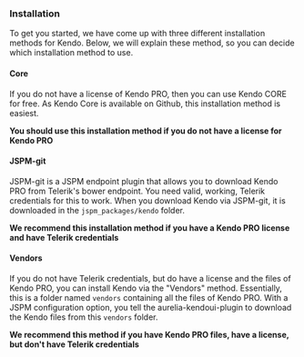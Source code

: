 ### Installation
To get you started, we have come up with three different installation methods for Kendo. Below, we will explain these method, so you can decide which installation method to use.

#### Core
If you do not have a license of Kendo PRO, then you can use Kendo CORE for free. As Kendo Core is available on Github, this installation method is easiest.

__You should use this installation method if you do not have a license for Kendo PRO__

#### JSPM-git
JSPM-git is a JSPM endpoint plugin that allows you to download Kendo PRO from Telerik's bower endpoint. You need valid, working, Telerik credentials for this to work. When you download Kendo via JSPM-git, it is downloaded in the `jspm_packages/kendo` folder.

__We recommend this installation method if you have a Kendo PRO license and have Telerik credentials__

#### Vendors
If you do not have Telerik credentials, but do have a license and the files of Kendo PRO, you can install Kendo via the "Vendors" method. Essentially, this is a folder named `vendors` containing all the files of Kendo PRO. With a JSPM configuration option, you tell the aurelia-kendoui-plugin to download the Kendo files from this `vendors` folder.

__We recommend this method if you have Kendo PRO files, have a license, but don't have Telerik credentials__
